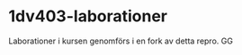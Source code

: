 ﻿1dv403-laborationer
===================

Laborationer i kursen genomförs i en fork av detta repro.
GG